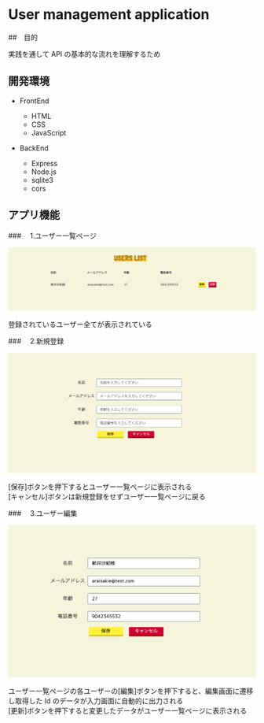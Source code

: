 # User management application

##　目的

実践を通して API の基本的な流れを理解するため

## 開発環境

- FrontEnd

  - HTML
  - CSS
  - JavaScript

- BackEnd

  - Express
  - Node.js
  - sqlite3
  - cors

## アプリ機能

###　 1.ユーザー一覧ページ

![](/img/usersListphoto.png)

登録されているユーザー全てが表示されている

###　 2.新規登録

![](/img/signupphoto.png)

[保存]ボタンを押下するとユーザー一覧ページに表示される  
[キャンセル]ボタンは新規登録をせずユーザー一覧ページに戻る

###　 3.ユーザー編集

![](/img/editPhoto.png)

ユーザー一覧ページの各ユーザーの[編集]ボタンを押下すると、編集画面に遷移し取得した Id のデータが入力画面に自動的に出力される  
[更新]ボタンを押下すると変更したデータがユーザー一覧ページに表示される

